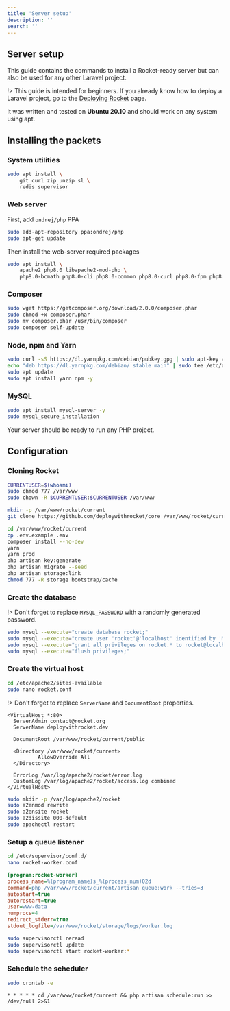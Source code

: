 ```yaml
---
title: 'Server setup'
description: ''
search: ''
---
```


## Server setup

This guide contains the commands to install a Rocket-ready server but can also be used for any other Laravel project.

!> This guide is intended for beginners. If you already know how to deploy a Laravel project, go to the [Deploying Rocket](/docs/installing/deploying-rocket) page.

It was written and tested on **Ubuntu 20.10** and should work on any system using apt.

## Installing the packets

### System utilities

```bash
sudo apt install \
    git curl zip unzip sl \
    redis supervisor
```

### Web server

First, add `ondrej/php` PPA

```bash
sudo add-apt-repository ppa:ondrej/php
sudo apt-get update
```

Then install the web-server required packages

```bash
sudo apt install \
    apache2 php8.0 libapache2-mod-php \
    php8.0-bcmath php8.0-cli php8.0-common php8.0-curl php8.0-fpm php8.0-gd php8.0-gmp php8.0-intl php8.0-mbstring php8.0-mysql php8.0-opcache php8.0-pgsql php8.0-readline php8.0-xml php8.0-zip php8.0-imagick php8.0-redis
```

### Composer

```bash
sudo wget https://getcomposer.org/download/2.0.0/composer.phar
sudo chmod +x composer.phar
sudo mv composer.phar /usr/bin/composer
sudo composer self-update
```

### Node, npm and Yarn

```bash
sudo curl -sS https://dl.yarnpkg.com/debian/pubkey.gpg | sudo apt-key add -
echo "deb https://dl.yarnpkg.com/debian/ stable main" | sudo tee /etc/apt/sources.list.d/yarn.list
sudo apt update
sudo apt install yarn npm -y
```

### MySQL

```bash
sudo apt install mysql-server -y
sudo mysql_secure_installation
```

Your server should be ready to run any PHP project.


## Configuration

### Cloning Rocket

```bash
CURRENTUSER=$(whoami)
sudo chmod 777 /var/www
sudo chown -R $CURRENTUSER:$CURRENTUSER /var/www

mkdir -p /var/www/rocket/current
git clone https://github.com/deploywithrocket/core /var/www/rocket/current

cd /var/www/rocket/current
cp .env.example .env
composer install --no-dev
yarn
yarn prod
php artisan key:generate
php artisan migrate --seed
php artisan storage:link
chmod 777 -R storage bootstrap/cache
```

### Create the database

!> Don't forget to replace `MYSQL_PASSWORD` with a randomly generated password.

```bash
sudo mysql --execute="create database rocket;"
sudo mysql --execute="create user 'rocket'@'localhost' identified by 'MYSQL_PASSWORD';"
sudo mysql --execute="grant all privileges on rocket.* to rocket@localhost;"
sudo mysql --execute="flush privileges;"
```

### Create the virtual host

```bash
cd /etc/apache2/sites-available
sudo nano rocket.conf
```

!> Don't forget to replace `ServerName` and `DocumentRoot` properties.

```
<VirtualHost *:80>
  ServerAdmin contact@rocket.org
  ServerName deploywithrocket.dev

  DocumentRoot /var/www/rocket/current/public

  <Directory /var/www/rocket/current>
          AllowOverride All
  </Directory>

  ErrorLog /var/log/apache2/rocket/error.log
  CustomLog /var/log/apache2/rocket/access.log combined
</VirtualHost>
```

```bash
sudo mkdir -p /var/log/apache2/rocket
sudo a2enmod rewrite
sudo a2ensite rocket
sudo a2dissite 000-default
sudo apachectl restart
```

### Setup a queue listener

```bash
cd /etc/supervisor/conf.d/
nano rocket-worker.conf
```

```ini
[program:rocket-worker]
process_name=%(program_name)s_%(process_num)02d
command=php /var/www/rocket/current/artisan queue:work --tries=3
autostart=true
autorestart=true
user=www-data
numprocs=4
redirect_stderr=true
stdout_logfile=/var/www/rocket/storage/logs/worker.log
```

```bash
sudo supervisorctl reread
sudo supervisorctl update
sudo supervisorctl start rocket-worker:*
```

### Schedule the scheduler

```bash
sudo crontab -e
```

```cron
* * * * * cd /var/www/rocket/current && php artisan schedule:run >> /dev/null 2>&1
```
